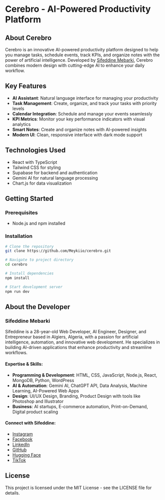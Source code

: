 
# Cerebro - AI-Powered Productivity Platform

## About Cerebro

Cerebro is an innovative AI-powered productivity platform designed to help you manage tasks, schedule events, track KPIs, and organize notes with the power of artificial intelligence. Developed by [Sifeddine Mebarki](https://github.com/Meykiio), Cerebro combines modern design with cutting-edge AI to enhance your daily workflow.

## Key Features

- **AI Assistant**: Natural language interface for managing your productivity
- **Task Management**: Create, organize, and track your tasks with priority levels
- **Calendar Integration**: Schedule and manage your events seamlessly
- **KPI Metrics**: Monitor your key performance indicators with visual analytics
- **Smart Notes**: Create and organize notes with AI-powered insights
- **Modern UI**: Clean, responsive interface with dark mode support

## Technologies Used

- React with TypeScript
- Tailwind CSS for styling
- Supabase for backend and authentication
- Gemini AI for natural language processing
- Chart.js for data visualization

## Getting Started

### Prerequisites

- Node.js and npm installed

### Installation

```sh
# Clone the repository
git clone https://github.com/Meykiio/cerebro.git

# Navigate to project directory
cd cerebro

# Install dependencies
npm install

# Start development server
npm run dev
```

## About the Developer

### Sifeddine Mebarki

Sifeddine is a 28-year-old Web Developer, AI Engineer, Designer, and Entrepreneur based in Algiers, Algeria, with a passion for artificial intelligence, automation, and innovative web development. He specializes in building AI-driven applications that enhance productivity and streamline workflows.

#### Expertise & Skills:

- **Programming & Development**: HTML, CSS, JavaScript, Node.js, React, MongoDB, Python, WordPress
- **AI & Automation**: Gemini AI, ChatGPT API, Data Analysis, Machine Learning, AI-Powered Web Apps
- **Design**: UI/UX Design, Branding, Product Design with tools like Photoshop and Illustrator
- **Business**: AI startups, E-commerce automation, Print-on-Demand, Digital product scaling

#### Connect with Sifeddine:

- [Instagram](https://www.instagram.com/sifeddine.m/)
- [Facebook](https://web.facebook.com/sifeddinemeb)
- [LinkedIn](https://www.linkedin.com/in/sifeddine-mebarki-a3883a18b/)
- [GitHub](https://github.com/Meykiio)
- [Hugging Face](https://huggingface.co/sifeddine)
- [TikTok](https://tiktok.com/@sifeddine_meb)

## License

This project is licensed under the MIT License - see the LICENSE file for details.
